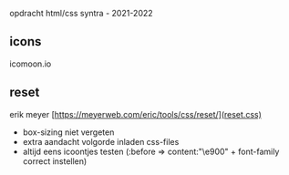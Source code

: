 opdracht html/css syntra - 2021-2022

## icons

icomoon.io

## reset

erik meyer [https://meyerweb.com/eric/tools/css/reset/](reset.css)

- box-sizing niet vergeten
- extra aandacht volgorde inladen css-files
- altijd eens icoontjes testen (:before => content:"\e900" + font-family correct instellen)
